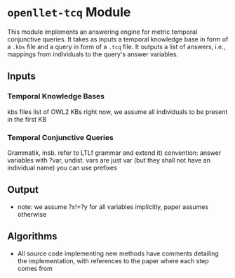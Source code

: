 # `openllet-tcq` Module

This module implements an answering engine for metric temporal conjunctive queries.
It takes as inputs a temporal knowledge base in form of a `.kbs` file and a query in form of a `.tcq` file.
It outputs a list of answers, i.e., mappings from individuals to the query's answer variables.

## Inputs

### Temporal Knowledge Bases

kbs files
list of OWL2 KBs
right now, we assume all individuals to be present in the first KB

### Temporal Conjunctive Queries

Grammatik, insb. refer to LTLf grammar and extend it)
convention: answer variables with ?var, undist. vars are just var (but they shall not have an individual name)
you can use prefixes

## Output

- note: we assume ?x!=?y for all variables implicitly, paper assumes otherwise

## Algorithms

- All source code implementing new methods have comments detailing the implementation, with references to the paper where each step comes from